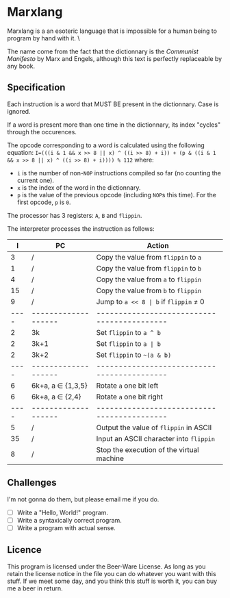 Marxlang
========
Marxlang is a an esoteric language that is impossible for a human
being to program by hand with it. \\

The name come from the fact that the dictionnary is the *Communist
Manifesto* by Marx and Engels, although this text is perfectly
replaceable by any book.

Specification
-------------
Each instruction is a word that MUST BE present in the
dictionnary. Case is ignored.

If a word is present more than one time in the dictionnary, its index
"cycles" through the occurences.

The opcode corresponding to a word is calculated using the following
equation: `I=(((i & 1 && x >> 8 || x) ^ ((i >> 8) + i)) + (p & ((i & 1 && x >> 8 || x) ^ ((i >> 8) + i)))) % 112`
where:
- `i` is the number of non-`NOP` instructions compiled so far (no
counting the current one).
- `x` is the index of the word in the dictionnary.
- `p` is the value of the previous opcode (including `NOP`s this
time). For the first opcode, `p` is `0`.

The processor has 3 registers: `A`, `B` and `flippin`.

The interpreter processes the instruction as follows:

| I  | PC                | Action                                    |
|----|-------------------|-------------------------------------------|
| 3  |         /         | Copy the value from `flippin` to `a`      |
| 1  |         /         | Copy the value from `flippin` to `b`      |
| 4  |         /         | Copy the value from `a` to `flippin`      |
| 15 |         /         | Copy the value from `b` to `flippin`      |
| 9  |         /         | Jump to `a << 8 \| b` if `flippin` ≠ 0    |
|----|-------------------|-------------------------------------------|
| 2  |         3k        | Set `flippin` to `a ^ b`                  |
| 2  |        3k+1       | Set `flippin` to `a \| b`                 |
| 2  |        3k+2       | Set `flippin` to `~(a & b)`               |
|----|-------------------|-------------------------------------------|
| 6  | 6k+a, a ∈ {1,3,5} | Rotate `a` one bit left                   |
| 6  |  6k+a, a ∈ {2,4}  | Rotate `a` one bit right                  |
|----|-------------------|-------------------------------------------|
| 5  |         /         | Output the value of `flippin` in ASCII    |
| 35 |         /         | Input an ASCII character into `flippin`   |
| 8  |         /         | Stop the execution of the virtual machine |

Challenges
----------
I'm not gonna do them, but please email me if you do.

- [ ] Write a "Hello, World!" program.
- [ ] Write a syntaxically correct program.
- [ ] Write a program with actual sense.

Licence
-------
This program is licensed under the Beer-Ware License. As long as you
retain the license notice in the file you can do whatever you want
with this stuff. If we meet some day, and you think this stuff is
worth it, you can buy me a beer in return.